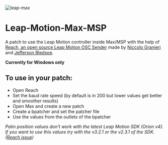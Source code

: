 ![leap-max](https://i.imgur.com/asehULC.png)

# Leap-Motion-Max-MSP
A patch to use the Leap Motion controller inside Max/MSP with the help of [Reach, an open source Leap Motion OSC Sender](https://github.com/NiccoloGranieri/Reach) made by [Niccolo Granieri](https://github.com/NiccoloGranieri) and [Jefferson Bledsoe](https://github.com/JeffersonBledsoe).

**Currently for Windows only** 

## To use in your patch:
- Open Reach
- Set the baud rate speed (by default is in 200 but lower values get better and smoother results)
- Open Max and create a new patch
- Create a bpatcher and set the patcher file
- Use the values from the outlets of the bpatcher

*Palm position values don't work with the latest Leap Motion SDK (Orion v4). If you want to use this values try with the v3.2.1 or the v2.3.1 of the SDK. ([Reach issue](https://github.com/NiccoloGranieri/Reach/issues/8))*

